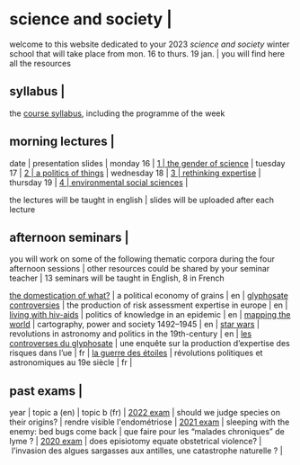 # science and society |

welcome to this website dedicated to your 2023 *science and society* winter school that will take place from mon. 16 to thurs. 19 jan. | you will find here all the resources

## syllabus |

the [course syllabus](/resources/science-and-society-syllabus.pdf), including the programme of the week

## morning lectures |

date | presentation slides |
monday 16 | [1 | the gender of science](/resources/1-the-gender-of-science.pdf) |
tuesday 17 | [2 | a politics of things](/resources/2-a-politics-of-things.pdf) |
wednesday 18 | [3 | rethinking expertise](/resources/3-rethinking-expertise.pdf) |
thursday 19 | [4 | environmental social sciences](/resources/4-environmental-social-sciences.pdf) |

the lectures will be taught in english | slides will be uploaded after each lecture

## afternoon seminars |

you will work on some of the following thematic corpora during the four afternoon sessions | other resources could be shared by your seminar teacher | 13 seminars will be taught in English, 8 in French

[the domestication of what?](/resources/science-and-society-grains-en.pdf) | a political economy of grains | en |
[glyphosate controversies](/resources/science-and-society-glyphosate-en.pdf) | the production of risk assessment expertise in europe | en |
[living with hiv-aids](/resources/science-and-society-aids-en.pdf) | politics of knowledge in an epidemic | en |
[mapping the world](/resources/science-and-society-maps-en.pdf) | cartography, power and society 1492–1945 | en |
[star wars](/resources/science-and-society-star-wars-en.pdf) | revolutions in astronomy and politics in the 19th-century | en |
[les controverses du glyphosate](/resources/science-and-society-glyphosate-fr.pdf) | une enquête sur la production d’expertise des risques dans l’ue | fr |
[la guerre des étoiles](/resources/science-and-society-star-wars-fr.pdf) | révolutions politiques et astronomiques au 19e siècle | fr |

## past exams |

year | topic a (en) | topic b (fr) |
[2022 exam](/resources/2022-science-and-society-exam.pdf) | should we judge species on their origins? | rendre visible l'endométriose |
[2021 exam](/resources/2021-science-and-society-exam.pdf) | sleeping with the enemy: bed bugs come back | que faire pour les “malades chroniques” de lyme ? |
[2020 exam](/resources/2020-science-and-society-exam.pdf) | does episiotomy equate obstetrical violence? | l’invasion des algues sargasses aux antilles, une catastrophe naturelle ? |
